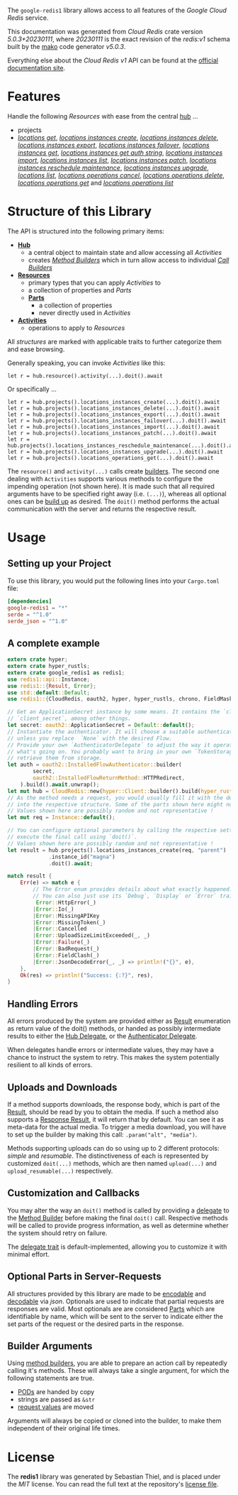 <!---
DO NOT EDIT !
This file was generated automatically from 'src/generator/templates/api/README.md.mako'
DO NOT EDIT !
-->
The `google-redis1` library allows access to all features of the *Google Cloud Redis* service.

This documentation was generated from *Cloud Redis* crate version *5.0.3+20230111*, where *20230111* is the exact revision of the *redis:v1* schema built by the [mako](http://www.makotemplates.org/) code generator *v5.0.3*.

Everything else about the *Cloud Redis* *v1* API can be found at the
[official documentation site](https://cloud.google.com/memorystore/docs/redis/).
# Features

Handle the following *Resources* with ease from the central [hub](https://docs.rs/google-redis1/5.0.3+20230111/google_redis1/CloudRedis) ... 

* projects
 * [*locations get*](https://docs.rs/google-redis1/5.0.3+20230111/google_redis1/api::ProjectLocationGetCall), [*locations instances create*](https://docs.rs/google-redis1/5.0.3+20230111/google_redis1/api::ProjectLocationInstanceCreateCall), [*locations instances delete*](https://docs.rs/google-redis1/5.0.3+20230111/google_redis1/api::ProjectLocationInstanceDeleteCall), [*locations instances export*](https://docs.rs/google-redis1/5.0.3+20230111/google_redis1/api::ProjectLocationInstanceExportCall), [*locations instances failover*](https://docs.rs/google-redis1/5.0.3+20230111/google_redis1/api::ProjectLocationInstanceFailoverCall), [*locations instances get*](https://docs.rs/google-redis1/5.0.3+20230111/google_redis1/api::ProjectLocationInstanceGetCall), [*locations instances get auth string*](https://docs.rs/google-redis1/5.0.3+20230111/google_redis1/api::ProjectLocationInstanceGetAuthStringCall), [*locations instances import*](https://docs.rs/google-redis1/5.0.3+20230111/google_redis1/api::ProjectLocationInstanceImportCall), [*locations instances list*](https://docs.rs/google-redis1/5.0.3+20230111/google_redis1/api::ProjectLocationInstanceListCall), [*locations instances patch*](https://docs.rs/google-redis1/5.0.3+20230111/google_redis1/api::ProjectLocationInstancePatchCall), [*locations instances reschedule maintenance*](https://docs.rs/google-redis1/5.0.3+20230111/google_redis1/api::ProjectLocationInstanceRescheduleMaintenanceCall), [*locations instances upgrade*](https://docs.rs/google-redis1/5.0.3+20230111/google_redis1/api::ProjectLocationInstanceUpgradeCall), [*locations list*](https://docs.rs/google-redis1/5.0.3+20230111/google_redis1/api::ProjectLocationListCall), [*locations operations cancel*](https://docs.rs/google-redis1/5.0.3+20230111/google_redis1/api::ProjectLocationOperationCancelCall), [*locations operations delete*](https://docs.rs/google-redis1/5.0.3+20230111/google_redis1/api::ProjectLocationOperationDeleteCall), [*locations operations get*](https://docs.rs/google-redis1/5.0.3+20230111/google_redis1/api::ProjectLocationOperationGetCall) and [*locations operations list*](https://docs.rs/google-redis1/5.0.3+20230111/google_redis1/api::ProjectLocationOperationListCall)




# Structure of this Library

The API is structured into the following primary items:

* **[Hub](https://docs.rs/google-redis1/5.0.3+20230111/google_redis1/CloudRedis)**
    * a central object to maintain state and allow accessing all *Activities*
    * creates [*Method Builders*](https://docs.rs/google-redis1/5.0.3+20230111/google_redis1/client::MethodsBuilder) which in turn
      allow access to individual [*Call Builders*](https://docs.rs/google-redis1/5.0.3+20230111/google_redis1/client::CallBuilder)
* **[Resources](https://docs.rs/google-redis1/5.0.3+20230111/google_redis1/client::Resource)**
    * primary types that you can apply *Activities* to
    * a collection of properties and *Parts*
    * **[Parts](https://docs.rs/google-redis1/5.0.3+20230111/google_redis1/client::Part)**
        * a collection of properties
        * never directly used in *Activities*
* **[Activities](https://docs.rs/google-redis1/5.0.3+20230111/google_redis1/client::CallBuilder)**
    * operations to apply to *Resources*

All *structures* are marked with applicable traits to further categorize them and ease browsing.

Generally speaking, you can invoke *Activities* like this:

```Rust,ignore
let r = hub.resource().activity(...).doit().await
```

Or specifically ...

```ignore
let r = hub.projects().locations_instances_create(...).doit().await
let r = hub.projects().locations_instances_delete(...).doit().await
let r = hub.projects().locations_instances_export(...).doit().await
let r = hub.projects().locations_instances_failover(...).doit().await
let r = hub.projects().locations_instances_import(...).doit().await
let r = hub.projects().locations_instances_patch(...).doit().await
let r = hub.projects().locations_instances_reschedule_maintenance(...).doit().await
let r = hub.projects().locations_instances_upgrade(...).doit().await
let r = hub.projects().locations_operations_get(...).doit().await
```

The `resource()` and `activity(...)` calls create [builders][builder-pattern]. The second one dealing with `Activities` 
supports various methods to configure the impending operation (not shown here). It is made such that all required arguments have to be 
specified right away (i.e. `(...)`), whereas all optional ones can be [build up][builder-pattern] as desired.
The `doit()` method performs the actual communication with the server and returns the respective result.

# Usage

## Setting up your Project

To use this library, you would put the following lines into your `Cargo.toml` file:

```toml
[dependencies]
google-redis1 = "*"
serde = "^1.0"
serde_json = "^1.0"
```

## A complete example

```Rust
extern crate hyper;
extern crate hyper_rustls;
extern crate google_redis1 as redis1;
use redis1::api::Instance;
use redis1::{Result, Error};
use std::default::Default;
use redis1::{CloudRedis, oauth2, hyper, hyper_rustls, chrono, FieldMask};

// Get an ApplicationSecret instance by some means. It contains the `client_id` and 
// `client_secret`, among other things.
let secret: oauth2::ApplicationSecret = Default::default();
// Instantiate the authenticator. It will choose a suitable authentication flow for you, 
// unless you replace  `None` with the desired Flow.
// Provide your own `AuthenticatorDelegate` to adjust the way it operates and get feedback about 
// what's going on. You probably want to bring in your own `TokenStorage` to persist tokens and
// retrieve them from storage.
let auth = oauth2::InstalledFlowAuthenticator::builder(
        secret,
        oauth2::InstalledFlowReturnMethod::HTTPRedirect,
    ).build().await.unwrap();
let mut hub = CloudRedis::new(hyper::Client::builder().build(hyper_rustls::HttpsConnectorBuilder::new().with_native_roots().https_or_http().enable_http1().build()), auth);
// As the method needs a request, you would usually fill it with the desired information
// into the respective structure. Some of the parts shown here might not be applicable !
// Values shown here are possibly random and not representative !
let mut req = Instance::default();

// You can configure optional parameters by calling the respective setters at will, and
// execute the final call using `doit()`.
// Values shown here are possibly random and not representative !
let result = hub.projects().locations_instances_create(req, "parent")
             .instance_id("magna")
             .doit().await;

match result {
    Err(e) => match e {
        // The Error enum provides details about what exactly happened.
        // You can also just use its `Debug`, `Display` or `Error` traits
         Error::HttpError(_)
        |Error::Io(_)
        |Error::MissingAPIKey
        |Error::MissingToken(_)
        |Error::Cancelled
        |Error::UploadSizeLimitExceeded(_, _)
        |Error::Failure(_)
        |Error::BadRequest(_)
        |Error::FieldClash(_)
        |Error::JsonDecodeError(_, _) => println!("{}", e),
    },
    Ok(res) => println!("Success: {:?}", res),
}

```
## Handling Errors

All errors produced by the system are provided either as [Result](https://docs.rs/google-redis1/5.0.3+20230111/google_redis1/client::Result) enumeration as return value of
the doit() methods, or handed as possibly intermediate results to either the 
[Hub Delegate](https://docs.rs/google-redis1/5.0.3+20230111/google_redis1/client::Delegate), or the [Authenticator Delegate](https://docs.rs/yup-oauth2/*/yup_oauth2/trait.AuthenticatorDelegate.html).

When delegates handle errors or intermediate values, they may have a chance to instruct the system to retry. This 
makes the system potentially resilient to all kinds of errors.

## Uploads and Downloads
If a method supports downloads, the response body, which is part of the [Result](https://docs.rs/google-redis1/5.0.3+20230111/google_redis1/client::Result), should be
read by you to obtain the media.
If such a method also supports a [Response Result](https://docs.rs/google-redis1/5.0.3+20230111/google_redis1/client::ResponseResult), it will return that by default.
You can see it as meta-data for the actual media. To trigger a media download, you will have to set up the builder by making
this call: `.param("alt", "media")`.

Methods supporting uploads can do so using up to 2 different protocols: 
*simple* and *resumable*. The distinctiveness of each is represented by customized 
`doit(...)` methods, which are then named `upload(...)` and `upload_resumable(...)` respectively.

## Customization and Callbacks

You may alter the way an `doit()` method is called by providing a [delegate](https://docs.rs/google-redis1/5.0.3+20230111/google_redis1/client::Delegate) to the 
[Method Builder](https://docs.rs/google-redis1/5.0.3+20230111/google_redis1/client::CallBuilder) before making the final `doit()` call. 
Respective methods will be called to provide progress information, as well as determine whether the system should 
retry on failure.

The [delegate trait](https://docs.rs/google-redis1/5.0.3+20230111/google_redis1/client::Delegate) is default-implemented, allowing you to customize it with minimal effort.

## Optional Parts in Server-Requests

All structures provided by this library are made to be [encodable](https://docs.rs/google-redis1/5.0.3+20230111/google_redis1/client::RequestValue) and 
[decodable](https://docs.rs/google-redis1/5.0.3+20230111/google_redis1/client::ResponseResult) via *json*. Optionals are used to indicate that partial requests are responses 
are valid.
Most optionals are are considered [Parts](https://docs.rs/google-redis1/5.0.3+20230111/google_redis1/client::Part) which are identifiable by name, which will be sent to 
the server to indicate either the set parts of the request or the desired parts in the response.

## Builder Arguments

Using [method builders](https://docs.rs/google-redis1/5.0.3+20230111/google_redis1/client::CallBuilder), you are able to prepare an action call by repeatedly calling it's methods.
These will always take a single argument, for which the following statements are true.

* [PODs][wiki-pod] are handed by copy
* strings are passed as `&str`
* [request values](https://docs.rs/google-redis1/5.0.3+20230111/google_redis1/client::RequestValue) are moved

Arguments will always be copied or cloned into the builder, to make them independent of their original life times.

[wiki-pod]: http://en.wikipedia.org/wiki/Plain_old_data_structure
[builder-pattern]: http://en.wikipedia.org/wiki/Builder_pattern
[google-go-api]: https://github.com/google/google-api-go-client

# License
The **redis1** library was generated by Sebastian Thiel, and is placed 
under the *MIT* license.
You can read the full text at the repository's [license file][repo-license].

[repo-license]: https://github.com/Byron/google-apis-rsblob/main/LICENSE.md

